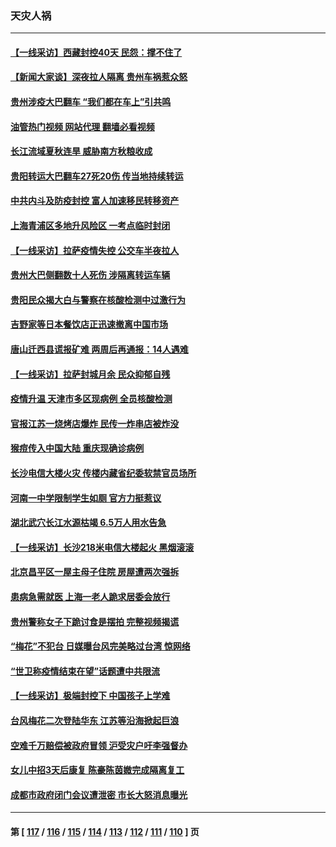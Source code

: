 ### 天灾人祸
---
#### [【一线采访】西藏封控40天 民怨：撑不住了](../../pages/ncid280/n13828223.md?09200045) 
#### [【新闻大家谈】深夜拉人隔离 贵州车祸惹众怒](../../pages/ncid280/n13828312.md?09200045) 
#### [贵州涉疫大巴翻车 “我们都在车上”引共鸣](../../pages/ncid280/n13828262.md?09200045) 
#### [油管热门视频 网站代理 翻墙必看视频](http://209.222.30.114:81/youtube.html?09200045)
#### [长江流域夏秋连旱 威胁南方秋粮收成](../../pages/ncid280/n13828019.md?09200045) 
#### [贵阳转运大巴翻车27死20伤 传当地持续转运](../../pages/ncid280/n13827995.md?09200045) 
#### [中共内斗及防疫封控 富人加速移民转移资产](../../pages/ncid280/n13828035.md?09200045) 
#### [上海青浦区多地升风险区 一考点临时封闭](../../pages/ncid280/n13827971.md?09200045) 
#### [【一线采访】拉萨疫情失控 公交车半夜拉人](../../pages/ncid280/n13827559.md?09200045) 
#### [贵州大巴侧翻数十人死伤 涉隔离转运车辆](../../pages/ncid280/n13827493.md?09200045) 
#### [贵阳民众揭大白与警察在核酸检测中过激行为](../../pages/ncid280/n13827440.md?09200045) 
#### [吉野家等日本餐饮店正迅速撤离中国市场](../../pages/ncid280/n13827459.md?09200045) 
#### [唐山迁西县谎报矿难 两周后再通报：14人遇难](../../pages/ncid280/n13827344.md?09200045) 
#### [【一线采访】拉萨封城月余 民众抑郁自残](../../pages/ncid280/n13827096.md?09200045) 
#### [疫情升温 天津市多区现病例 全员核酸检测](../../pages/ncid280/n13827063.md?09200045) 
#### [官报江苏一烧烤店爆炸 民传一炸串店被炸没](../../pages/ncid280/n13827054.md?09200045) 
#### [猴痘传入中国大陆 重庆现确诊病例](../../pages/ncid280/n13826964.md?09200045) 
#### [长沙电信大楼火灾 传楼内藏省纪委软禁官员场所](../../pages/ncid280/n13826830.md?09200045) 
#### [河南一中学限制学生如厕 官方力挺惹议](../../pages/ncid280/n13826501.md?09200045) 
#### [湖北武穴长江水源枯竭 6.5万人用水告急](../../pages/ncid280/n13826446.md?09200045) 
#### [【一线采访】长沙218米电信大楼起火 黑烟滚滚](../../pages/ncid280/n13826437.md?09200045) 
#### [北京昌平区一屋主母子住院 房屋遭两次强拆](../../pages/ncid280/n13826388.md?09200045) 
#### [患病急需就医 上海一老人跪求居委会放行](../../pages/ncid280/n13826296.md?09200045) 
#### [贵州警称女子下跪讨食是摆拍 完整视频揭谎](../../pages/ncid280/n13826144.md?09200045) 
#### [“梅花”不犯台 日媒曝台风完美略过台湾 惊网络](../../pages/ncid280/n13825685.md?09200045) 
#### [“世卫称疫情结束在望”话题遭中共限流](../../pages/ncid280/n13825789.md?09200045) 
#### [【一线采访】极端封控下 中国孩子上学难](../../pages/ncid280/n13825645.md?09200045) 
#### [台风梅花二次登陆华东 江苏等沿海掀起巨浪](../../pages/ncid280/n13825356.md?09200045) 
#### [空难千万赔偿被政府冒领 沪受灾户吁李强督办](../../pages/ncid280/n13824933.md?09200045) 
#### [女儿中招3天后康复 陈豪陈茵媺完成隔离复工](../../pages/ncid280/n13825212.md?09200045) 
#### [成都市政府闭门会议遭泄密 市长大怒消息曝光](../../pages/ncid280/n13825158.md?09200045) 

---
#### 第 [ [117](./117.md?09200045) / [116](./116.md?09200045) / [115](./115.md?09200045) / [114](./114.md?09200045) / [113](./113.md?09200045) / [112](./112.md?09200045) / [111](./111.md?09200045) / [110](./110.md?09200045) ] 页
